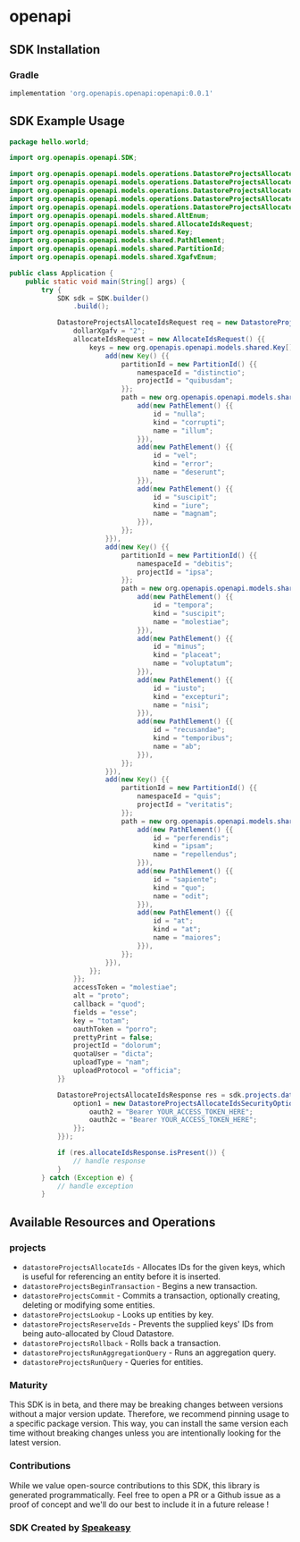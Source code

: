 # openapi

<!-- Start SDK Installation -->
## SDK Installation

### Gradle

```groovy
implementation 'org.openapis.openapi:openapi:0.0.1'
```
<!-- End SDK Installation -->

## SDK Example Usage
<!-- Start SDK Example Usage -->
```java
package hello.world;

import org.openapis.openapi.SDK;

import org.openapis.openapi.models.operations.DatastoreProjectsAllocateIdsSecurityOption1;
import org.openapis.openapi.models.operations.DatastoreProjectsAllocateIdsSecurityOption2;
import org.openapis.openapi.models.operations.DatastoreProjectsAllocateIdsSecurity;
import org.openapis.openapi.models.operations.DatastoreProjectsAllocateIdsRequest;
import org.openapis.openapi.models.operations.DatastoreProjectsAllocateIdsResponse;
import org.openapis.openapi.models.shared.AltEnum;
import org.openapis.openapi.models.shared.AllocateIdsRequest;
import org.openapis.openapi.models.shared.Key;
import org.openapis.openapi.models.shared.PathElement;
import org.openapis.openapi.models.shared.PartitionId;
import org.openapis.openapi.models.shared.XgafvEnum;

public class Application {
    public static void main(String[] args) {
        try {
            SDK sdk = SDK.builder()
                .build();

            DatastoreProjectsAllocateIdsRequest req = new DatastoreProjectsAllocateIdsRequest() {{
                dollarXgafv = "2";
                allocateIdsRequest = new AllocateIdsRequest() {{
                    keys = new org.openapis.openapi.models.shared.Key[]{{
                        add(new Key() {{
                            partitionId = new PartitionId() {{
                                namespaceId = "distinctio";
                                projectId = "quibusdam";
                            }};
                            path = new org.openapis.openapi.models.shared.PathElement[]{{
                                add(new PathElement() {{
                                    id = "nulla";
                                    kind = "corrupti";
                                    name = "illum";
                                }}),
                                add(new PathElement() {{
                                    id = "vel";
                                    kind = "error";
                                    name = "deserunt";
                                }}),
                                add(new PathElement() {{
                                    id = "suscipit";
                                    kind = "iure";
                                    name = "magnam";
                                }}),
                            }};
                        }}),
                        add(new Key() {{
                            partitionId = new PartitionId() {{
                                namespaceId = "debitis";
                                projectId = "ipsa";
                            }};
                            path = new org.openapis.openapi.models.shared.PathElement[]{{
                                add(new PathElement() {{
                                    id = "tempora";
                                    kind = "suscipit";
                                    name = "molestiae";
                                }}),
                                add(new PathElement() {{
                                    id = "minus";
                                    kind = "placeat";
                                    name = "voluptatum";
                                }}),
                                add(new PathElement() {{
                                    id = "iusto";
                                    kind = "excepturi";
                                    name = "nisi";
                                }}),
                                add(new PathElement() {{
                                    id = "recusandae";
                                    kind = "temporibus";
                                    name = "ab";
                                }}),
                            }};
                        }}),
                        add(new Key() {{
                            partitionId = new PartitionId() {{
                                namespaceId = "quis";
                                projectId = "veritatis";
                            }};
                            path = new org.openapis.openapi.models.shared.PathElement[]{{
                                add(new PathElement() {{
                                    id = "perferendis";
                                    kind = "ipsam";
                                    name = "repellendus";
                                }}),
                                add(new PathElement() {{
                                    id = "sapiente";
                                    kind = "quo";
                                    name = "odit";
                                }}),
                                add(new PathElement() {{
                                    id = "at";
                                    kind = "at";
                                    name = "maiores";
                                }}),
                            }};
                        }}),
                    }};
                }};
                accessToken = "molestiae";
                alt = "proto";
                callback = "quod";
                fields = "esse";
                key = "totam";
                oauthToken = "porro";
                prettyPrint = false;
                projectId = "dolorum";
                quotaUser = "dicta";
                uploadType = "nam";
                uploadProtocol = "officia";
            }}            

            DatastoreProjectsAllocateIdsResponse res = sdk.projects.datastoreProjectsAllocateIds(req, new DatastoreProjectsAllocateIdsSecurity() {{
                option1 = new DatastoreProjectsAllocateIdsSecurityOption1() {{
                    oauth2 = "Bearer YOUR_ACCESS_TOKEN_HERE";
                    oauth2c = "Bearer YOUR_ACCESS_TOKEN_HERE";
                }};
            }});

            if (res.allocateIdsResponse.isPresent()) {
                // handle response
            }
        } catch (Exception e) {
            // handle exception
        }
```
<!-- End SDK Example Usage -->

<!-- Start SDK Available Operations -->
## Available Resources and Operations


### projects

* `datastoreProjectsAllocateIds` - Allocates IDs for the given keys, which is useful for referencing an entity before it is inserted.
* `datastoreProjectsBeginTransaction` - Begins a new transaction.
* `datastoreProjectsCommit` - Commits a transaction, optionally creating, deleting or modifying some entities.
* `datastoreProjectsLookup` - Looks up entities by key.
* `datastoreProjectsReserveIds` - Prevents the supplied keys' IDs from being auto-allocated by Cloud Datastore.
* `datastoreProjectsRollback` - Rolls back a transaction.
* `datastoreProjectsRunAggregationQuery` - Runs an aggregation query.
* `datastoreProjectsRunQuery` - Queries for entities.
<!-- End SDK Available Operations -->

### Maturity

This SDK is in beta, and there may be breaking changes between versions without a major version update. Therefore, we recommend pinning usage 
to a specific package version. This way, you can install the same version each time without breaking changes unless you are intentionally 
looking for the latest version.

### Contributions

While we value open-source contributions to this SDK, this library is generated programmatically. 
Feel free to open a PR or a Github issue as a proof of concept and we'll do our best to include it in a future release !

### SDK Created by [Speakeasy](https://docs.speakeasyapi.dev/docs/using-speakeasy/client-sdks)
